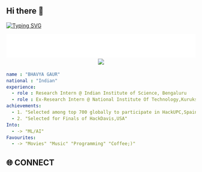 ## Hi there 👋
[![Typing SVG](https://readme-typing-svg.demolab.com?font=Fira+Code&pause=1000&color=F3F743&width=435&lines=My+Name+is+Bhavya;I+am+a+Budding+SoftWare+Developer)](https://git.io/typing-svg)
<div align="center">
  <img src="https://github.com/Whimsical-Maverick/Whimsical-Maverick/blob/main/binary%20(2).svg">
</div>
<div align="center"; margin-bottom="60";>
  <img style="max-width:60/%;height:60;" src="https://www.gifcen.com/wp-content/uploads/2023/09/hacker-gif-2.gif"  />
</div>

```yaml
name : "BHAVYA GAUR"
national : "Indian"
experience:
  - role : Research Intern @ Indian Institute of Science, Bengaluru
  - role : Ex-Research Intern @ National Institute Of Technology,Kurukshetra
achievements:
  - 1. "Selected among top 700 globally to participate in HackUPC,Spain"
  - 2. "Selected for Finals of HackDavis,USA"
Into:
  - -> "ML/AI"
Favourites:
  - -> "Movies" "Music" "Programming" "Coffee;)"
```
## 🌐 CONNECT
<p align='left'>
  <a href="https://www.linkedin.com/in/bhavya-86195627a/"><img src="https://img.shields.io/badge/Linkedin-blue?style=for-the-badge&logo=Linkedin></a>
</p>
